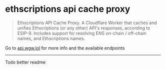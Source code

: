 # ethscriptions api cache proxy

> Ethscriptions API Cache Proxy. A Cloudflare Worker that caches and unifies Ethscriptions (or any
> other) API's responses, according to ESIP-9. Includes support for resolving ENS on-chain /
> off-chain names, and Ethscriptions names.

Go to [api.wgw.lol](https://api.wgw.lol) for more info and the available endpoints

---

Todo better readme
